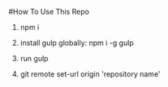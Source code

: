 #How To Use This Repo

1. npm i

2. install gulp globally: npm i -g gulp

3. run gulp

4. git remote set-url origin 'repository name'